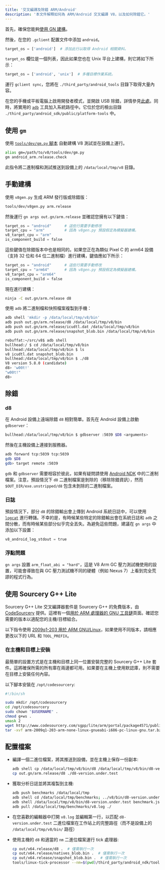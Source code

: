 ```yaml
---
title: '交叉編譯及除錯 ARM/Android'
description: '本文件解釋如何為 ARM/Android 交叉編譯 V8，以及如何除錯它。'
---
```

首先，確保您能夠[使用 GN 建構](/docs/build-gn)。

然後，在您的 `.gclient` 配置文件中添加 `android`。

```python
target_os = ['android']  # 添加此行以取得 Android 相關資料。
```

`target_os` 欄位是一個列表，因此如果您也在 Unix 平台上建構，則它將如下所示：

```python
target_os = ['android', 'unix']  # 多種目標作業系統。
```

運行 `gclient sync`，您將在 `./third_party/android_tools` 目錄下取得大量內容。

在您的手機或平板電腦上啟用開發者模式，並開啟 USB 除錯，詳情參見[此處](https://developer.android.com/studio/run/device.html)。同時，將實用的 [`adb`](https://developer.android.com/studio/command-line/adb.html) 工具加入系統路徑中。它位於您的檢出目錄 `./third_party/android_sdk/public/platform-tools` 中。

## 使用 `gm`

使用 [`tools/dev/gm.py` 腳本](/docs/build-gn#gm) 自動建構 V8 測試並在設備上運行。

```bash
alias gm=/path/to/v8/tools/dev/gm.py
gm android_arm.release.check
```

此指令將二進制檔和測試推送到設備上的 `/data/local/tmp/v8` 目錄。

## 手動建構

使用 `v8gen.py` 生成 ARM 發行版或除錯版：

```bash
tools/dev/v8gen.py arm.release
```

然後運行 `gn args out.gn/arm.release` 並確認您擁有以下鍵值：

```python
target_os = "android"      # 這些行需要手動修改
target_cpu = "arm"         # 因為 v8gen.py 預設假定為模擬器建構。
v8_target_cpu = "arm"
is_component_build = false
```

這些鍵值在除錯版本中也是相同的。如果您正在為類似 Pixel C 的 arm64 設備（支持 32 位和 64 位二進制檔）進行建構，鍵值應如下所示：

```python
target_os = "android"      # 這些行需要手動修改
target_cpu = "arm64"       # 因為 v8gen.py 預設假定為模擬器建構。
v8_target_cpu = "arm64"
is_component_build = false
```

現在進行建構：

```bash
ninja -C out.gn/arm.release d8
```

使用 `adb` 將二進制檔和快照檔案複製到手機：

```bash
adb shell 'mkdir -p /data/local/tmp/v8/bin'
adb push out.gn/arm.release/d8 /data/local/tmp/v8/bin
adb push out.gn/arm.release/icudtl.dat /data/local/tmp/v8/bin
adb push out.gn/arm.release/snapshot_blob.bin /data/local/tmp/v8/bin
```

```bash
rebuffat:~/src/v8$ adb shell
bullhead:/ $ cd /data/local/tmp/v8/bin
bullhead:/data/local/tmp/v8/bin $ ls
v8 icudtl.dat snapshot_blob.bin
bullhead:/data/local/tmp/v8/bin $ ./d8
V8 version 5.8.0 (candidate)
d8> 'w00t!'
"w00t!"
d8>
```

## 除錯

### d8

在 Android 設備上遠端除錯 `d8` 相對簡單。首先在 Android 設備上啟動 `gdbserver`：

```bash
bullhead:/data/local/tmp/v8/bin $ gdbserver :5039 $D8 <arguments>
```

然後在主機設備上連接到服務器。

```bash
adb forward tcp:5039 tcp:5039
gdb $D8
gdb> target remote :5039
```

`gdb` 和 `gdbserver` 需要相容於彼此，如果有疑問請使用 [Android NDK](https://developer.android.com/ndk) 中的二進制檔案。注意，預設情況下 `d8` 二進制檔案是剝除的（移除除錯資訊），然而 `$OUT_DIR/exe.unstripped/d8` 包含未剝除的二進制檔案。

### 日誌

預設情況下，部分 `d8` 的除錯輸出會上傳到 Android 系統日誌中，可以使用 [`logcat`](https://developer.android.com/studio/command-line/logcat) 進行轉儲。不幸的是，有時候某些特定的除錯輸出會在系統日誌和 `adb` 之間分散，而有時候某些部分似乎完全丟失。為避免這些問題，建議在 `gn args` 中添加以下設置：

```python
v8_android_log_stdout = true
```

### 浮點問題

`gn args` 設置 `arm_float_abi = "hard"`，這是 V8 Arm GC 壓力測試機使用的設置，可能會導致在與 GC 壓力測試機不同的硬體（例如 Nexus 7）上看到完全荒謬的程式行為。

## 使用 Sourcery G++ Lite

Sourcery G++ Lite 交叉編譯器套件是 Sourcery G++ 的免費版本，由 [CodeSourcery](http://www.codesourcery.com/) 提供。這裡有一個[用於 ARM 處理器的 GNU 工具鏈](http://www.codesourcery.com/sgpp/lite/arm)頁面。確認您需要的版本以適配您的主機/目標組合。

以下指令使用 [2009q1-203 用於 ARM GNU/Linux](http://www.codesourcery.com/sgpp/lite/arm/portal/release858)，如果使用不同版本，請相應更改以下的 URL 和 `TOOL_PREFIX`。

### 在主機和目標上安裝

最簡單的設置方式是在主機和目標上同一位置安裝完整的 Sourcery G++ Lite 套件。這將確保所需的所有庫在兩邊都可用。如果要在主機上使用默認庫，則不需要在目標上安裝任何內容。

以下腳本安裝在 `/opt/codesourcery`:

```bash
#!/bin/sh

sudo mkdir /opt/codesourcery
cd /opt/codesourcery
sudo chown "$USERNAME" .
chmod g+ws .
umask 2
wget http://www.codesourcery.com/sgpp/lite/arm/portal/package4571/public/arm-none-linux-gnueabi/arm-2009q1-203-arm-none-linux-gnueabi-i686-pc-linux-gnu.tar.bz2
tar -xvf arm-2009q1-203-arm-none-linux-gnueabi-i686-pc-linux-gnu.tar.bz2
```

## 配置檔案

- 編譯一個二進位檔案，將其推送到設備，並在主機上保存一份副本:

    ```bash
    adb shell cp /data/local/tmp/v8/bin/d8 /data/local/tmp/v8/bin/d8-version.under.test
    cp out.gn/arm.release/d8 ./d8-version.under.test
    ```

- 獲取分析日誌並將其複製到主機:

    ```bash
    adb push benchmarks /data/local/tmp
    adb shell cd /data/local/tmp/benchmarks; ../v8/bin/d8-version.under.test run.js --prof
    adb shell /data/local/tmp/v8/bin/d8-version.under.test benchmark.js --prof
    adb pull /data/local/tmp/benchmarks/v8.log ./
    ```

- 在您喜歡的編輯器中打開 `v8.log` 並編輯第一行，以匹配 `d8-version.under.test` 二進位檔案在工作站上的完整路徑（而不是設備上的 `/data/local/tmp/v8/bin/` 路徑）

- 使用主機的 `d8` 和適當的 `nm` 二進位檔案運行 tick 處理器:

    ```bash
    cp out/x64.release/d8 .  # 僅需執行一次
    cp out/x64.release/natives_blob.bin .  # 僅需執行一次
    cp out/x64.release/snapshot_blob.bin .  # 僅需執行一次
    tools/linux-tick-processor --nm=$(pwd)/third_party/android_ndk/toolchains/arm-linux-androideabi-4.9/prebuilt/linux-x86_64/bin/arm-linux-androideabi-nm
    ```
